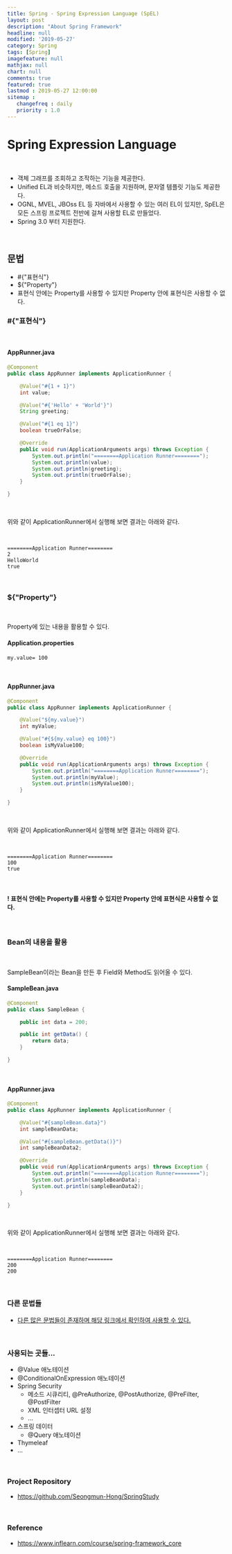 ```yaml
---
title: Spring - Spring Expression Language (SpEL)
layout: post
description: "About Spring Framework"
headline: null
modified: '2019-05-27'
category: Spring
tags: [Spring]
imagefeature: null
mathjax: null
chart: null
comments: true
featured: true
lastmod : 2019-05-27 12:00:00
sitemap :  
   changefreq : daily
   priority : 1.0
---
```


# Spring Expression Language

<br />

- 객체 그래프를 조회하고 조작하는 기능을 제공한다.
- Unified EL​과 비슷하지만, 메소드 호출을 지원하며, 문자열 템플릿 기능도 제공한다.
- OGNL, MVEL, JBOss EL 등 자바에서 사용할 수 있는 여러 EL이 있지만, SpEL은 모든 스프링 프로젝트 전반에 걸쳐 사용할 EL로 만들었다.
- Spring 3.0 부터 지원한다.

<br />

## 문법  
  
- #{"표현식"}
- ${"Property"}
- 표현식 안에는 Property를 사용할 수 있지만 Property 안에 표현식은 사용할 수 없다.

### #{"표현식"}  

<br />

#### AppRunner.java
  
```java
@Component
public class AppRunner implements ApplicationRunner {

    @Value("#{1 + 1}")
    int value;

    @Value("#{'Hello' + 'World'}")
    String greeting;

    @Value("#{1 eq 1}")
    boolean trueOrFalse;

    @Override
    public void run(ApplicationArguments args) throws Exception {
        System.out.println("========Application Runner========");
        System.out.println(value);
        System.out.println(greeting);
        System.out.println(trueOrFalse);
    }

}
``` 

<br />
  
위와 같이 ApplicationRunner에서 실행해 보면 결과는 아래와 같다.
  
<br />

```vim
========Application Runner========
2
HelloWorld
true
``` 

<br />

### ${"Property"}  
  
<br />

Property에 있는 내용을 활용할 수 있다. 

#### Application.properties
  
```vim
my.value= 100
``` 
<br />

#### AppRunner.java
  
```java
@Component
public class AppRunner implements ApplicationRunner {

    @Value("${my.value}")
    int myValue;

    @Value("#{${my.value} eq 100}")
    boolean isMyValue100;

    @Override
    public void run(ApplicationArguments args) throws Exception {
        System.out.println("========Application Runner========");
        System.out.println(myValue);
        System.out.println(isMyValue100);
    }

}
``` 
<br />
  
위와 같이 ApplicationRunner에서 실행해 보면 결과는 아래와 같다. 
  
<br />

```vim
========Application Runner========
100
true
``` 

<br />

#### ! 표현식 안에는 Property를 사용할 수 있지만 Property 안에 표현식은 사용할 수 없다.  

<br />
  
### Bean의 내용을 활용  
  
<br />

SampleBean이라는 Bean을 만든 후 Field와 Method도 읽어올 수 있다.

#### SampleBean.java
  
```java
@Component
public class SampleBean {

    public int data = 200;

    public int getData() {
        return data;
    }

}
``` 
<br />

#### AppRunner.java
  
```java
@Component
public class AppRunner implements ApplicationRunner {

    @Value("#{sampleBean.data}")
    int sampleBeanData;

    @Value("#{sampleBean.getData()}")
    int sampleBeanData2;

    @Override
    public void run(ApplicationArguments args) throws Exception {
        System.out.println("========Application Runner========");
        System.out.println(sampleBeanData);
        System.out.println(sampleBeanData2);
    }

}
``` 
<br />
  
위와 같이 ApplicationRunner에서 실행해 보면 결과는 아래와 같다. 
  
<br />

```vim
========Application Runner========
200
200
``` 

<br />


### 다른 문법들  
 
- <a href="https://docs.spring.io/spring/docs/current/spring-framework-reference/core.html#expressions-language-ref">다른 많은 문법들이 존재하며 해당 링크에서 확인하여 사용할 수 있다.</a>  


<br />

### 사용되는 곳들...
  
- @Value 애노테이션
- @ConditionalOnExpression 애노테이션
- Spring Security
    - 메소드 시큐리티, @PreAuthorize, @PostAuthorize, @PreFilter, @PostFilter
    - XML 인터셉터 URL 설정
    - ...
- 스프링 데이터
    - @Query 애노테이션
- Thymeleaf
- ...

<br />

### Project Repository 

- https://github.com/Seongmun-Hong/SpringStudy

<br />

### Reference

- https://www.inflearn.com/course/spring-framework_core
